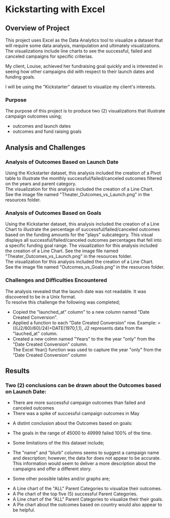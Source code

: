 # Kickstarting with Excel

## Overview of Project
This project uses Excel as the Data Analytics tool to visualize a dataset that will 
require some data analysis, manipulation and ultimately visualizations.  The visualizations include
line charts to see the successful, failed and canceled campaigns for specific criterias.

My client, Louise, achieved her fundraising goal quickly and is interested in 
seeing how other campaigns did with respect to their launch dates and funding goals.

I will be using the "Kickstarter" dataset to visualize my client's interests.

### Purpose
The purpose of this project is to produce two (2) visualizations that illustrate campaign outcomes using;
- outcomes and launch dates 
- outcomes and fund raising goals

## Analysis and Challenges

### Analysis of Outcomes Based on Launch Date
Using the Kickstarter dataset, this analysis included the creation of a Pivot table to illustrate the 
monthly successful/failed/canceled outcomes filtered on the years and parent category.  
The visualization for this analysis included the creation of a Line Chart.  
See the image file named "Theater_Outcomes_vs_Launch.png" in the resources folder.  

### Analysis of Outcomes Based on Goals
Using the Kickstarter dataset, this analysis included the creation of a Line Chart to illustrate the 
percentage of successful/failed/canceled outcomes based on the funding amounts for the "plays" subcategory.  This visual
displays all successful/failed/canceled outcomes percentages that fell into a specific funding goal range.  The visualization
for this analysis included the creation of a Line Chart.
See the image file named "Theater_Outcomes_vs_Launch.png" in the resources folder.  
The visualization for this analysis included the creation of a Line Chart.  
See the image file named "Outcomes_vs_Goals.png" in the resources folder.  


### Challenges and Difficulties Encountered
The analysis revealed that the launch date was not readable.  It was discovered to be in a Unix format.  
To resolve this challenge the following was completed;
- Copied the "launched_at" column" to a new column named "Date Created Conversion".
- Applied a function to each "Date Created Conversion" row. Example: =(((J2/60)/60)/24)+DATE(1970,1,1), J2 represents data from the "lauched_at" column.
- Created a new colmn named "Years" to the the year "only" from the "Date Created Conversion" column.  
The Excel Year() function was used to capture the year "only" from the "Date Created Conversion" column

## Results

### Two (2) conclusions can be drawn about the Outcomes based on Launch Date:
* There are more successful campaign outcomes than failed and canceled outcomes
* There was a spike of successful campaign outcomes in May

- A distint conclusion about the Outcomes based on goals:
* The goals in the range of 45000 to 49999 failed 100% of the time.

- Some limitations of the this dataset include;
* The "name" and "blurb" columns seems to suggest a campaign name and description; however, the data for does not appear to be accurate.  This information
would seem to deliver a more description about the campaigns and offer a different story.

- Some other possible tables and/or graphs are;
* A Line chart of the "ALL" Parent Categories to visualize their outcomes.
* A Pie chart of the top five (5) successful Parent Categories.
* A Line chart of the "ALL" Parent Categories to visualize their their goals.
* A Pie chart about the outcomes based on country would also appear to be helpful.

